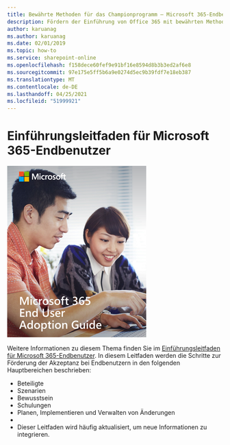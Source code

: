 ```yaml
---
title: Bewährte Methoden für das Championprogramm – Microsoft 365-Endbenutzer-Einführungshandbuch
description: Fördern der Einführung von Office 365 mit bewährten Methoden für das Championprogramm
author: karuanag
ms.author: karuanag
ms.date: 02/01/2019
ms.topic: how-to
ms.service: sharepoint-online
ms.openlocfilehash: f158dece60fef9e91bf16e8594d8b3b3ed2af6e8
ms.sourcegitcommit: 97e175e5ff5b6a9e0274d5ec9b39fdf7e18eb387
ms.translationtype: MT
ms.contentlocale: de-DE
ms.lasthandoff: 04/25/2021
ms.locfileid: "51999921"
---
```

# <a name="microsoft-365-end-user-adoption-guide"></a>Einführungsleitfaden für Microsoft 365-Endbenutzer

![Microsoft 365-Einführungsleitfaden](media/m365euguide.png)

Weitere Informationen zu diesem Thema finden Sie im [Einführungsleitfaden für Microsoft 365-Endbenutzer](https://aka.ms/adoptionguide). In diesem Leitfaden werden die Schritte zur Förderung der Akzeptanz bei Endbenutzern in den folgenden Hauptbereichen beschrieben:

- Beteiligte
- Szenarien
- Bewusstsein
- Schulungen 
- Planen, Implementieren und Verwalten von Änderungen
- 
- Dieser Leitfaden wird häufig aktualisiert, um neue Informationen zu integrieren.